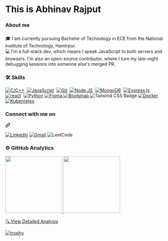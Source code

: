 <h1 align="left">This is Abhinav Rajput</h1>

###

<h3 align="left">About me</h3>

###

<p align="left">🎓 I am currently pursuing Bachelor of Technology in ECE from the National Institute of Technology, Hamirpur.
<br>💻 I'm a full-stack dev, which means I speak JavaScript to both servers and browsers. I'm also an open-source contributor, where I turn my late-night debugging sessions into someone else's merged PR.<br>

###

<h3 align="left">🛠 Skills</h3>
<p dir="auto"><a target="_blank" rel="noopener noreferrer nofollow" href="https://camo.githubusercontent.com/3bb714a9a0bd61228a18cc604083a5814db85202ba33f87f17bc58d6126db5f2/68747470733a2f2f696d672e736869656c64732e696f2f62616467652f432f432b2b2d2532333030353939432e7376673f7374796c653d666f722d7468652d6261646765266c6f676f3d63253242253242266c6f676f436f6c6f723d7768697465"><img src="https://camo.githubusercontent.com/3bb714a9a0bd61228a18cc604083a5814db85202ba33f87f17bc58d6126db5f2/68747470733a2f2f696d672e736869656c64732e696f2f62616467652f432f432b2b2d2532333030353939432e7376673f7374796c653d666f722d7468652d6261646765266c6f676f3d63253242253242266c6f676f436f6c6f723d7768697465" alt="C/C++" data-canonical-src="https://img.shields.io/badge/C/C++-%2300599C.svg?style=for-the-badge&amp;logo=c%2B%2B&amp;logoColor=white" style="max-width: 100%;"></a>&nbsp;
<a target="_blank" rel="noopener noreferrer nofollow" href="https://camo.githubusercontent.com/29d02b3669d6450d67e043cf5909e740dcb94c1e2306d88ac48b15b4ec55dc65/68747470733a2f2f696d672e736869656c64732e696f2f62616467652f6a6176617363726970742d2532333332333333302e7376673f7374796c653d666f722d7468652d6261646765266c6f676f3d6a617661736372697074266c6f676f436f6c6f723d253233463744463145"><img src="https://camo.githubusercontent.com/29d02b3669d6450d67e043cf5909e740dcb94c1e2306d88ac48b15b4ec55dc65/68747470733a2f2f696d672e736869656c64732e696f2f62616467652f6a6176617363726970742d2532333332333333302e7376673f7374796c653d666f722d7468652d6261646765266c6f676f3d6a617661736372697074266c6f676f436f6c6f723d253233463744463145" alt="JavaScript" data-canonical-src="https://img.shields.io/badge/javascript-%23323330.svg?style=for-the-badge&amp;logo=javascript&amp;logoColor=%23F7DF1E" style="max-width: 100%;"></a>&nbsp;
<a target="_blank" rel="noopener noreferrer nofollow" href="https://camo.githubusercontent.com/9ca686222a8a5209c91139e130e3c5260ab84f3b5010cc45582b92b9b06758cc/68747470733a2f2f696d672e736869656c64732e696f2f62616467652f6769742532302d2532334630353033332e7376673f267374796c653d666f722d7468652d6261646765266c6f676f3d676974266c6f676f436f6c6f723d7768697465"><img src="https://camo.githubusercontent.com/9ca686222a8a5209c91139e130e3c5260ab84f3b5010cc45582b92b9b06758cc/68747470733a2f2f696d672e736869656c64732e696f2f62616467652f6769742532302d2532334630353033332e7376673f267374796c653d666f722d7468652d6261646765266c6f676f3d676974266c6f676f436f6c6f723d7768697465" alt="Git" data-canonical-src="https://img.shields.io/badge/git%20-%23F05033.svg?&amp;style=for-the-badge&amp;logo=git&amp;logoColor=white" style="max-width: 100%;"></a>&nbsp;
<a target="_blank" rel="noopener noreferrer nofollow" href="https://camo.githubusercontent.com/74baee91d7f33b670c94614fc9899746d2a0f6eb1bd35ebb62f5778a850a124a/68747470733a2f2f696d672e736869656c64732e696f2f62616467652f6e6f64652e6a732d3644413535463f7374796c653d666f722d7468652d6261646765266c6f676f3d6e6f64652e6a73266c6f676f436f6c6f723d626c61636b"><img src="https://camo.githubusercontent.com/74baee91d7f33b670c94614fc9899746d2a0f6eb1bd35ebb62f5778a850a124a/68747470733a2f2f696d672e736869656c64732e696f2f62616467652f6e6f64652e6a732d3644413535463f7374796c653d666f722d7468652d6261646765266c6f676f3d6e6f64652e6a73266c6f676f436f6c6f723d626c61636b" alt="Node.JS" data-canonical-src="https://img.shields.io/badge/node.js-6DA55F?style=for-the-badge&amp;logo=node.js&amp;logoColor=black" style="max-width: 100%;"></a>&nbsp;
<a target="_blank" rel="noopener noreferrer nofollow" href="https://camo.githubusercontent.com/d22eaf398d2b2bc214e07528581d76fc20df6e092f53f7a7a3c7da8d0c8baa6a/68747470733a2f2f696d672e736869656c64732e696f2f62616467652f4d6f6e676f44422d7265643f267374796c653d666f722d7468652d6261646765266c6f676f3d4d6f6e676f4442266c6f676f436f6c6f723d677265656e"><img src="https://camo.githubusercontent.com/d22eaf398d2b2bc214e07528581d76fc20df6e092f53f7a7a3c7da8d0c8baa6a/68747470733a2f2f696d672e736869656c64732e696f2f62616467652f4d6f6e676f44422d7265643f267374796c653d666f722d7468652d6261646765266c6f676f3d4d6f6e676f4442266c6f676f436f6c6f723d677265656e" alt="MongoDB" data-canonical-src="https://img.shields.io/badge/MongoDB-red?&amp;style=for-the-badge&amp;logo=MongoDB&amp;logoColor=green" style="max-width: 100%;"></a>&nbsp;
<a target="_blank" rel="noopener noreferrer nofollow" href="https://camo.githubusercontent.com/e01b1cfdcc52e26519db194c2a7b4b93eafe7a614a0dab69cfe967864a8f1119/68747470733a2f2f696d672e736869656c64732e696f2f62616467652f657870726573732e6a732d2532333430346435392e7376673f7374796c653d666f722d7468652d6261646765266c6f676f3d65787072657373266c6f676f436f6c6f723d253233363144414642"><img src="https://camo.githubusercontent.com/e01b1cfdcc52e26519db194c2a7b4b93eafe7a614a0dab69cfe967864a8f1119/68747470733a2f2f696d672e736869656c64732e696f2f62616467652f657870726573732e6a732d2532333430346435392e7376673f7374796c653d666f722d7468652d6261646765266c6f676f3d65787072657373266c6f676f436f6c6f723d253233363144414642" alt="Express.js" data-canonical-src="https://img.shields.io/badge/express.js-%23404d59.svg?style=for-the-badge&amp;logo=express&amp;logoColor=%2361DAFB" style="max-width: 100%;"></a>
<a target="_blank" rel="noopener noreferrer nofollow" href="https://camo.githubusercontent.com/15484c4c58b7ac82c7464b3f64dea0e9fc0690171ee38b7508d89315f6fa876f/68747470733a2f2f696d672e736869656c64732e696f2f62616467652f72656163742d677265793f267374796c653d666f722d7468652d6261646765266c6f676f3d7265616374266c6f676f436f6c6f723d7768697465"><img src="https://camo.githubusercontent.com/15484c4c58b7ac82c7464b3f64dea0e9fc0690171ee38b7508d89315f6fa876f/68747470733a2f2f696d672e736869656c64732e696f2f62616467652f72656163742d677265793f267374796c653d666f722d7468652d6261646765266c6f676f3d7265616374266c6f676f436f6c6f723d7768697465" alt="react" data-canonical-src="https://img.shields.io/badge/react-grey?&amp;style=for-the-badge&amp;logo=react&amp;logoColor=white" style="max-width: 100%;"></a>&nbsp;
<a target="_blank" rel="noopener noreferrer nofollow" href="https://camo.githubusercontent.com/5f48829e0593b61d08904d60896d5bfd21a486430ed9a5f9ad3eb4ab894dcc33/68747470733a2f2f696d672e736869656c64732e696f2f62616467652f507974686f6e2d626c75653f7374796c653d666f722d7468652d6261646765266c6f676f3d707974686f6e266c6f676f436f6c6f723d7768697465"><img src="https://camo.githubusercontent.com/5f48829e0593b61d08904d60896d5bfd21a486430ed9a5f9ad3eb4ab894dcc33/68747470733a2f2f696d672e736869656c64732e696f2f62616467652f507974686f6e2d626c75653f7374796c653d666f722d7468652d6261646765266c6f676f3d707974686f6e266c6f676f436f6c6f723d7768697465" alt="Python" data-canonical-src="https://img.shields.io/badge/Python-blue?style=for-the-badge&amp;logo=python&amp;logoColor=white" style="max-width: 100%;"></a>
<a href="javascript:void(0);" target="_blank" rel="noopener noreferrer nofollow">
  <img src="https://img.shields.io/badge/Figma-F24E1E.svg?style=for-the-badge&logo=figma&logoColor=white" 
  alt="Figma" data-canonical-src="https://img.shields.io/badge/Figma-F24E1E.svg?style=for-the-badge&logo=figma&logoColor=white" style="max-width: 100%;">
</a>
  <a href="javascript:void(0);" target="_blank" rel="noopener noreferrer nofollow">
  <img src="https://img.shields.io/badge/Bootstrap-7952B3.svg?style=for-the-badge&logo=bootstrap&logoColor=white" 
  alt="Bootstrap" data-canonical-src="https://img.shields.io/badge/Bootstrap-7952B3.svg?style=for-the-badge&logo=bootstrap&logoColor=white" style="max-width: 100%;">
</a>
  <img src="https://img.shields.io/badge/Tailwind_CSS-%2338B2AC.svg?style=for-the-badge&logo=tailwind-css&logoColor=white" alt="Tailwind CSS Badge">
<a target="_blank" rel="noopener noreferrer nofollow" href="javascript:void(0);">
  <img src="https://img.shields.io/badge/docker-2496ED?style=for-the-badge&logo=docker&logoColor=white" alt="Docker" style="max-width: 100%;">
</a>
<a target="_blank" rel="noopener noreferrer nofollow" href="javascript:void(0);">
  <img src="https://img.shields.io/badge/kubernetes-%23326CE5.svg?style=for-the-badge&logo=kubernetes&logoColor=white" alt="Kubernetes" style="max-width: 100%;">
</a>
</p>


<div class="markdown-heading" dir="auto"><h3 class="heading-element" dir="auto">Connect with me on</h3><a id="user-content-we-can--on" class="anchor" aria-label="Permalink: We can 🤝🏻 on" href="#we-can--on"><svg class="octicon octicon-link" viewBox="0 0 16 16" version="1.1" width="16" height="16" aria-hidden="true"><path d="m7.775 3.275 1.25-1.25a3.5 3.5 0 1 1 4.95 4.95l-2.5 2.5a3.5 3.5 0 0 1-4.95 0 .751.751 0 0 1 .018-1.042.751.751 0 0 1 1.042-.018 1.998 1.998 0 0 0 2.83 0l2.5-2.5a2.002 2.002 0 0 0-2.83-2.83l-1.25 1.25a.751.751 0 0 1-1.042-.018.751.751 0 0 1-.018-1.042Zm-4.69 9.64a1.998 1.998 0 0 0 2.83 0l1.25-1.25a.751.751 0 0 1 1.042.018.751.751 0 0 1 .018 1.042l-1.25 1.25a3.5 3.5 0 1 1-4.95-4.95l2.5-2.5a3.5 3.5 0 0 1 4.95 0 .751.751 0 0 1-.018 1.042.751.751 0 0 1-1.042.018 1.998 1.998 0 0 0-2.83 0l-2.5 2.5a1.998 1.998 0 0 0 0 2.83Z"></path></svg></a></div>

<p dir="auto"><a href="https://www.linkedin.com/in/abh1navvv/" rel="nofollow"><img src="https://camo.githubusercontent.com/9f6439531e12e8474bec4d9461eeae25d4defb3cf1faeeeb5b64ce8ca2911217/68747470733a2f2f696d672e736869656c64732e696f2f62616467652f6c696e6b6564696e2532302d2532333030373742352e7376673f267374796c653d666f722d7468652d6261646765266c6f676f3d6c696e6b6564696e266c6f676f436f6c6f723d7768697465" alt="LinkedIn" data-canonical-src="https://img.shields.io/badge/linkedin%20-%230077B5.svg?&amp;style=for-the-badge&amp;logo=linkedin&amp;logoColor=white" style="max-width: 100%;"></a>
<a href="mailto:abhinav.raj2004.y@gmail.com "><img src="https://camo.githubusercontent.com/7f70363c0558fdfc6e2c8bff3ef00fcd2d6d98caafb8f3f5c2a7d32cd5274e5b/68747470733a2f2f696d672e736869656c64732e696f2f62616467652f476d61696c2d7265643f267374796c653d666f722d7468652d6261646765266c6f676f3d476d61696c266c6f676f436f6c6f723d7768697465" alt="Gmail" data-canonical-src="https://img.shields.io/badge/Gmail-red?&amp;style=for-the-badge&amp;logo=Gmail&amp;logoColor=white" style="max-width: 100%;"></a>
<a target="_blank" rel="noopener noreferrer nofollow" href="https://leetcode.com/u/abh1nav02/" style="text-decoration: none;">
  <img src="https://img.shields.io/badge/LeetCode-orange?style=for-the-badge&logo=leetcode&logoColor=black" alt="LeetCode" style="max-width: 100%;">
</a>
</p>

<h3 align="left">⚙️ GitHub Analytics</h3>
<p align="left">
</p>
<a href="https://github.com/abhinavxdd">
  <img height="180em" src="https://github-readme-stats.vercel.app/api?username=abhinavxdd&show_icons=true&theme=dark&locale=en" style="max-width: 100%;">
  <img height="180em" src="https://github-readme-stats.vercel.app/api/top-langs?username=abhinavxdd&show_icons=true&theme=dark&locale=en&layout=compact" style="max-width: 100%;">
</a>

[🔍 View Detailed Analysis](https://profile-summary-for-github.com/user/abhinavxdd)

[![trophy](https://github-profile-trophy.vercel.app/?username=abhinavxdd&theme=darkhub)](https://github.com/abhinavxdd/github-profile-trophy)

